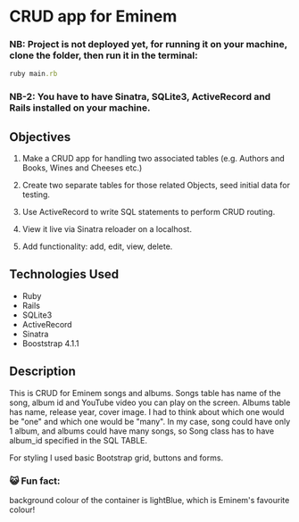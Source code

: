 # CRUD app for Eminem

### NB: Project is not deployed yet, for running it on your machine, clone the folder, then run it in the terminal:

```ruby
ruby main.rb
```
### NB-2: You have to have Sinatra, SQLite3, ActiveRecord and Rails installed on your machine.

## Objectives

1. Make a CRUD app for handling two associated tables (e.g. Authors and Books, Wines and Cheeses etc.)

2. Create two separate tables for those related Objects, seed initial data for testing.

3. Use ActiveRecord to write SQL statements to perform CRUD routing.

4. View it live via Sinatra reloader on a localhost.

5. Add functionality: add, edit, view, delete.

## Technologies Used

- Ruby
- Rails
- SQLite3
- ActiveRecord
- Sinatra
- Booststrap 4.1.1

## Description

This is CRUD for Eminem songs and albums. Songs table has name of the song, album id and YouTube video you can play on the screen. Albums table has name, release year, cover image. I had to think about which one would be "one" and which one would be "many". In my case, song could have only 1 album, and albums could have many songs, so Song class has to have album_id specified in the SQL TABLE.

For styling I used basic Bootstrap grid, buttons and forms.

### :smiley_cat: Fun fact:
 background colour of the container is lightBlue, which is Eminem's favourite colour!